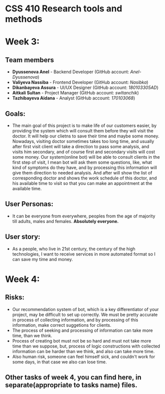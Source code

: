 # CSS 410 Research tools and methods
# Week 3:
## Team members
+ **Dyussenova Anel** - Backend Developer (GitHub account: *Anel-Dyussenova*)
+ **Valiyeva Nassiba** - Frontend Developer (GitHub account: *Nasibka*)
+ **Dikanbayeva Assura** - UI/UX Designer (GitHub account: *180103305AD*)
+ **Aitkali Sultan** - Project Manager (GitHub account: *swltanchik*)
+ **Tazhibayeva Aidana** - Analyst (GitHub account: *170103068*)

## Goals:
+ The main goal of this project is to make life of our customers easier, by providing the system which will consult them before they will visit the doctor. It will help our clietns to save their time and maybe some money. Nowadays, visiting doctor sometimes takes too long time, and usually after first visit client will take a direction to pass some analysis, and visits him secondary, and of course first and secondary visits will cost some money. Our system(online bot) will be able to consult clients in the first step of visit, I mean bot will ask them some questions, like, what kind of symptoms do they have, and by processing this information will give them direction to needed analysis. And after will show the list of corresponding doctor and shows the work schedule of this doctor, and his available time to visit so that you can make an appointment at the available time.

## User Personas: 
+ It can be everyone from everywhere, peoples from the age of majority till adults, males and females. 
               **Absolutely everyone.** 

## User story: 
+ As a people, who live in 21st century, the century of the high technologies, I want to receive services in more automated format so I can save my time and money.

# Week 4:

## Risks:
+ Our recommendation system of bot, which is a key differentiator of your project, may be difficult to set up correctly. We must be pretty accurate in process of collecting information, and by processing of this information, make correct suggetions for clients.
+ The process of seeking and processing of information can take more time, than we think.
+ Process of creating bot must not be so hard and must not take more time than we suppose, but, process of logic constructions with collected information can be harder than we think, and also can take more time.
+ Also human risk, someone can feel himself sick, and couldn't work for some days, in that case we also can lose time.

## Other tasks of week 4, you can find here, in separate(appropriate to tasks name) files.
